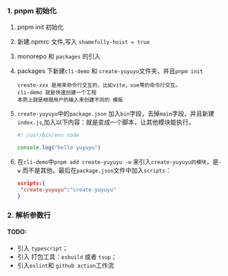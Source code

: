 
### 1. pnpm 初始化

1. pnpm init 初始化

2. 新建.npmrc 文件,写入 `shamefully-hoist = true`

3. monorepo 和  `packages` 的引入

4. packages 下新建`cli-demo` 和 `create-yuyuyu`文件夹，并且`pnpm init`

   ```
   create-xxx 是用来命令行交互的，比如vite，vue等的命令行交互。
   cli-demo 就是快速创建一个工程
   本质上就是根据用户的输入来创建不同的 模板 
   ```

5. `create-yuyuyu`中的`package.json` 加入`bin`字段，去掉`main`字段，并且新建`index.js`,加入以下内容：就是变成一个脚本，让其他模块能执行。

   ```javascript
   #! /usr/bin/env node
   
   console.log("hello yuyuyu")
   
   ```


6. 在`cli-demo`中`pnpm add create-yuyuyu -w` 来引入`create-yuyuyu的模块`，是`-w` 而不是其他。最后在`package.json`文件中加入`scripts`：

   ```JSON
   scripts:{
   	"create-yuyuyu":"create-yuyuyu"
   }
   ```

### 2. 解析参数行

#### TODO:

- 引入 `typescript`；
- 引入 打包工具：`esbuild` 或者 `tsup`；
- 引入`eslint`和 `github action`工作流
